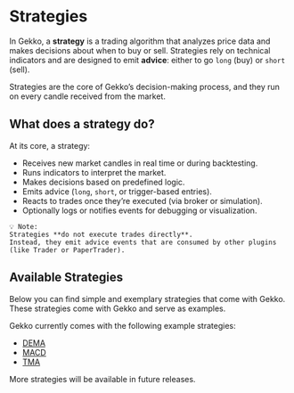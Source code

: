 # Strategies

In Gekko, a **strategy** is a trading algorithm that analyzes price data and makes decisions about when to buy or sell. Strategies rely on technical indicators and are designed to emit **advice**: either to go `long` (buy) or `short` (sell).

Strategies are the core of Gekko’s decision-making process, and they run on every candle received from the market.

## What does a strategy do?

At its core, a strategy:

- Receives new market candles in real time or during backtesting.
- Runs indicators to interpret the market.
- Makes decisions based on predefined logic.
- Emits advice (`long`, `short`, or trigger-based entries).
- Reacts to trades once they’re executed (via broker or simulation).
- Optionally logs or notifies events for debugging or visualization.

```
💡 Note:
Strategies **do not execute trades directly**.
Instead, they emit advice events that are consumed by other plugins (like Trader or PaperTrader).
```

## Available Strategies

Below you can find simple and exemplary strategies that come with Gekko. These strategies come with Gekko and serve as examples.

Gekko currently comes with the following example strategies:
- [DEMA](./dema.md)
- [MACD](./macd.md)
- [TMA](./tma.md)

More strategies will be available in future releases.


